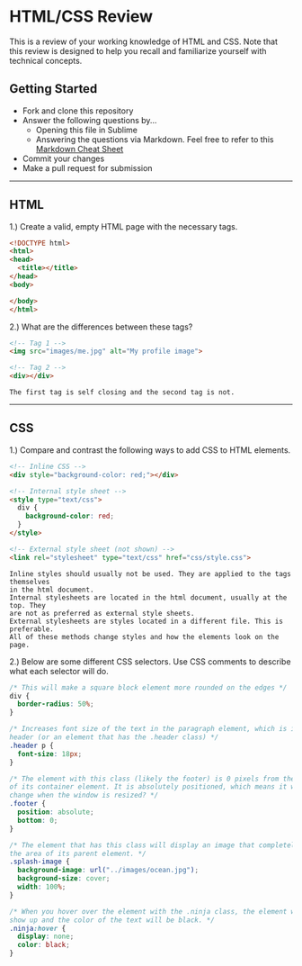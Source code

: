 # HTML/CSS Review

This is a review of your working knowledge of HTML and CSS. Note that this review is designed to help you recall and familiarize yourself with technical concepts.

## Getting Started

* Fork and clone this repository
* Answer the following questions by...
  * Opening this file in Sublime
  * Answering the questions via Markdown. Feel free to refer to this [Markdown Cheat Sheet](https://github.com/adam-p/markdown-here/wiki/Markdown-Cheatsheet)
* Commit your changes
* Make a pull request for submission

---

## HTML

1.) Create a valid, empty HTML page with the necessary tags.

```html
<!DOCTYPE html>
<html>
<head>
  <title></title>
</head>
<body>

</body>
</html>
```

2.) What are the differences between these tags?

```html
<!-- Tag 1 -->
<img src="images/me.jpg" alt="My profile image">

<!-- Tag 2 -->
<div></div>
```

```
The first tag is self closing and the second tag is not.
```

---

## CSS

1.) Compare and contrast the following ways to add CSS to HTML elements.

```html
<!-- Inline CSS -->
<div style="background-color: red;"></div>

<!-- Internal style sheet -->
<style type="text/css">
  div {
    background-color: red;
  }
</style>

<!-- External style sheet (not shown) -->
<link rel="stylesheet" type="text/css" href="css/style.css">
```

```
Inline styles should usually not be used. They are applied to the tags themselves
in the html document.
Internal stylesheets are located in the html document, usually at the top. They
are not as preferred as external style sheets.
External stylesheets are styles located in a different file. This is preferable. 
All of these methods change styles and how the elements look on the page.
```

2.) Below are some different CSS selectors. Use CSS comments to describe what each selector will do.

```css
/* This will make a square block element more rounded on the edges */
div {
  border-radius: 50%;
}

/* Increases font size of the text in the paragraph element, which is in the 
header (or an element that has the .header class) */
.header p {
  font-size: 18px;
}

/* The element with this class (likely the footer) is 0 pixels from the bottom 
of its container element. It is absolutely positioned, which means it will not 
change when the window is resized? */
.footer {
  position: absolute;
  bottom: 0;
}

/* The element that has this class will display an image that completely covers
the area of its parent element. */
.splash-image {
  background-image: url("../images/ocean.jpg");
  background-size: cover;
  width: 100%;
}

/* When you hover over the element with the .ninja class, the element will not 
show up and the color of the text will be black. */
.ninja:hover {
  display: none;
  color: black;
}
```

